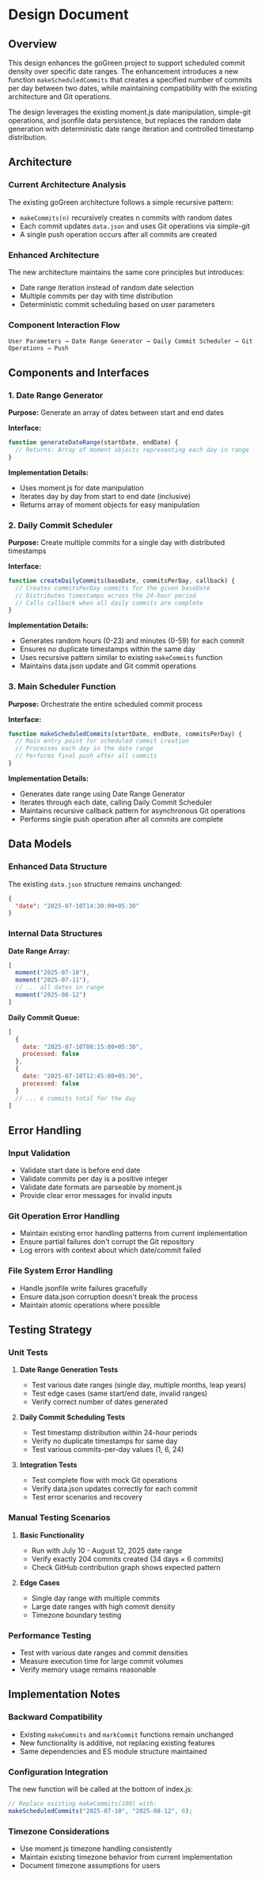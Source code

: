 # Design Document

## Overview

This design enhances the goGreen project to support scheduled commit density over specific date ranges. The enhancement introduces a new function `makeScheduledCommits` that creates a specified number of commits per day between two dates, while maintaining compatibility with the existing architecture and Git operations.

The design leverages the existing moment.js date manipulation, simple-git operations, and jsonfile data persistence, but replaces the random date generation with deterministic date range iteration and controlled timestamp distribution.

## Architecture

### Current Architecture Analysis
The existing goGreen architecture follows a simple recursive pattern:
- `makeCommits(n)` recursively creates n commits with random dates
- Each commit updates `data.json` and uses Git operations via simple-git
- A single push operation occurs after all commits are created

### Enhanced Architecture
The new architecture maintains the same core principles but introduces:
- Date range iteration instead of random date selection
- Multiple commits per day with time distribution
- Deterministic commit scheduling based on user parameters

### Component Interaction Flow
```
User Parameters → Date Range Generator → Daily Commit Scheduler → Git Operations → Push
```

## Components and Interfaces

### 1. Date Range Generator
**Purpose:** Generate an array of dates between start and end dates

**Interface:**
```javascript
function generateDateRange(startDate, endDate) {
  // Returns: Array of moment objects representing each day in range
}
```

**Implementation Details:**
- Uses moment.js for date manipulation
- Iterates day by day from start to end date (inclusive)
- Returns array of moment objects for easy manipulation

### 2. Daily Commit Scheduler
**Purpose:** Create multiple commits for a single day with distributed timestamps

**Interface:**
```javascript
function createDailyCommits(baseDate, commitsPerDay, callback) {
  // Creates commitsPerDay commits for the given baseDate
  // Distributes timestamps across the 24-hour period
  // Calls callback when all daily commits are complete
}
```

**Implementation Details:**
- Generates random hours (0-23) and minutes (0-59) for each commit
- Ensures no duplicate timestamps within the same day
- Uses recursive pattern similar to existing `makeCommits` function
- Maintains data.json update and Git commit operations

### 3. Main Scheduler Function
**Purpose:** Orchestrate the entire scheduled commit process

**Interface:**
```javascript
function makeScheduledCommits(startDate, endDate, commitsPerDay) {
  // Main entry point for scheduled commit creation
  // Processes each day in the date range
  // Performs final push after all commits
}
```

**Implementation Details:**
- Generates date range using Date Range Generator
- Iterates through each date, calling Daily Commit Scheduler
- Maintains recursive callback pattern for asynchronous Git operations
- Performs single push operation after all commits are complete

## Data Models

### Enhanced Data Structure
The existing `data.json` structure remains unchanged:
```json
{
  "date": "2025-07-10T14:30:00+05:30"
}
```

### Internal Data Structures

**Date Range Array:**
```javascript
[
  moment("2025-07-10"),
  moment("2025-07-11"),
  // ... all dates in range
  moment("2025-08-12")
]
```

**Daily Commit Queue:**
```javascript
[
  {
    date: "2025-07-10T08:15:00+05:30",
    processed: false
  },
  {
    date: "2025-07-10T12:45:00+05:30", 
    processed: false
  }
  // ... 6 commits total for the day
]
```

## Error Handling

### Input Validation
- Validate start date is before end date
- Validate commits per day is a positive integer
- Validate date formats are parseable by moment.js
- Provide clear error messages for invalid inputs

### Git Operation Error Handling
- Maintain existing error handling patterns from current implementation
- Ensure partial failures don't corrupt the Git repository
- Log errors with context about which date/commit failed

### File System Error Handling
- Handle jsonfile write failures gracefully
- Ensure data.json corruption doesn't break the process
- Maintain atomic operations where possible

## Testing Strategy

### Unit Tests
1. **Date Range Generation Tests**
   - Test various date ranges (single day, multiple months, leap years)
   - Test edge cases (same start/end date, invalid ranges)
   - Verify correct number of dates generated

2. **Daily Commit Scheduling Tests**
   - Test timestamp distribution within 24-hour periods
   - Verify no duplicate timestamps for same day
   - Test various commits-per-day values (1, 6, 24)

3. **Integration Tests**
   - Test complete flow with mock Git operations
   - Verify data.json updates correctly for each commit
   - Test error scenarios and recovery

### Manual Testing Scenarios
1. **Basic Functionality**
   - Run with July 10 - August 12, 2025 date range
   - Verify exactly 204 commits created (34 days × 6 commits)
   - Check GitHub contribution graph shows expected pattern

2. **Edge Cases**
   - Single day range with multiple commits
   - Large date ranges with high commit density
   - Timezone boundary testing

### Performance Testing
- Test with various date ranges and commit densities
- Measure execution time for large commit volumes
- Verify memory usage remains reasonable

## Implementation Notes

### Backward Compatibility
- Existing `makeCommits` and `markCommit` functions remain unchanged
- New functionality is additive, not replacing existing features
- Same dependencies and ES module structure maintained

### Configuration Integration
The new function will be called at the bottom of index.js:
```javascript
// Replace existing makeCommits(100) with:
makeScheduledCommits("2025-07-10", "2025-08-12", 6);
```

### Timezone Considerations
- Use moment.js timezone handling consistently
- Maintain existing timezone behavior from current implementation
- Document timezone assumptions for users